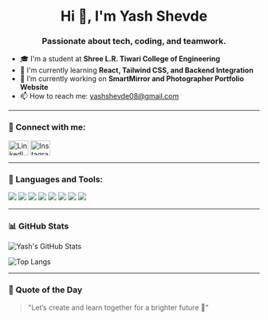 <h1 align="center">Hi 👋, I'm Yash Shevde</h1>
<h3 align="center">Passionate about tech, coding, and teamwork.</h3>

- 🎓 I'm a student at **Shree L.R. Tiwari College of Engineering**  
- 🌱 I'm currently learning **React, Tailwind CSS, and Backend Integration**
- 🔭 I’m currently working on **SmartMirror and Photographer Portfolio Website**
- 📫 How to reach me: yashshevde08@gmail.com

---

### 🧩 Connect with me:
<p align="left">
<a href="https://www.linkedin.com/in/yashshevde" target="blank"><img align="center" src="https://cdn.jsdelivr.net/npm/simple-icons@v3/icons/linkedin.svg" alt="LinkedIn" height="30" width="40" /></a>
<a href="https://www.instagram.com/yashshevde_" target="blank"><img align="center" src="https://cdn.jsdelivr.net/npm/simple-icons@v3/icons/instagram.svg" alt="Instagram" height="30" width="40" /></a>
</p>

---

### 🧰 Languages and Tools:

<p align="left"> 
  <img src="https://img.icons8.com/color/48/000000/html-5.png"/>
  <img src="https://img.icons8.com/color/48/000000/css3.png"/>
  <img src="https://img.icons8.com/color/48/000000/javascript.png"/>
  <img src="https://img.icons8.com/color/48/000000/python--v1.png"/>
  <img src="https://img.icons8.com/color/48/000000/git.png"/>
  <img src="https://img.icons8.com/fluency/48/github.png"/>
  <img src="https://img.icons8.com/color/48/react-native.png"/>
  <img src="https://img.icons8.com/color/48/000000/nodejs.png"/>
</p>

---

### 📊 GitHub Stats

![Yash's GitHub Stats](https://github-readme-stats.vercel.app/api?username=Shevdeyash&show_icons=true&theme=tokyonight)

![Top Langs](https://github-readme-stats.vercel.app/api/top-langs/?username=Shevdeyash&layout=compact&theme=tokyonight)

---

### 💬 Quote of the Day
> "Let’s create and learn together for a brighter future 🚀"
